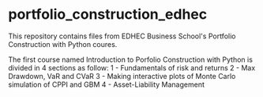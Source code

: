 # portfolio_construction_edhec
This repository contains files from EDHEC Business School's Portfolio Construction with Python coures.

The first course named Introduction to Porfolio Construction with Python is divided in 4 sections as follow:
1 - Fundamentals of risk and returns
2 - Max Drawdown, VaR and CVaR
3 - Making interactive plots of Monte Carlo simulation of CPPI and GBM
4 - Asset-Liability Management

